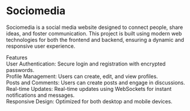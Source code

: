 <h1>Sociomedia</h1>
Sociomedia is a social media website designed to connect people, share ideas, and foster communication. This project is built using modern web technologies for both the frontend and backend, ensuring a dynamic and responsive user experience.

Features
<br>
User Authentication: Secure login and registration with encrypted passwords.
<br>
Profile Management: Users can create, edit, and view profiles.
<br>
Posts and Comments: Users can create posts and engage in discussions.
<br>
Real-time Updates: Real-time updates using WebSockets for instant notifications and messages.
<br>
Responsive Design: Optimized for both desktop and mobile devices.
